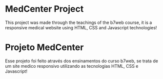 # MedCenter Project
This project was made through the teachings of the b7web course, it is a responsive medical website using HTML, CSS and Javascript technologies!

# Projeto MedCenter
Esse projeto foi feito através dos ensinamentos do curso b7web, se trata de um site medico responsivo utilizando as tecnologias HTML, CSS e Javascript!


